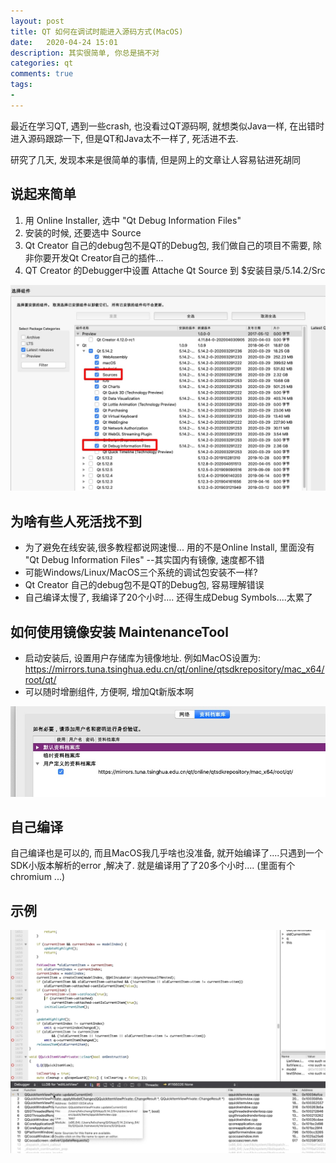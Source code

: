 ```yaml
---
layout: post
title: QT 如何在调试时能进入源码方式(MacOS)
date:   2020-04-24 15:01
description: 其实很简单, 你总是搞不对
categories: qt
comments: true
tags:
- 
---
```


最近在学习QT, 遇到一些crash, 也没看过QT源码啊, 就想类似Java一样, 在出错时进入源码跟踪一下, 但是QT和Java太不一样了, 死活进不去.

研究了几天, 发现本来是很简单的事情, 但是网上的文章让人容易钻进死胡同

## 说起来简单 
1. 用 Online Installer, 选中 "Qt Debug Information Files"
2. 安装的时候, 还要选中 Source
3. Qt Creator 自己的debug包不是QT的Debug包, 我们做自己的项目不需要, 除非你要开发Qt Creator自己的插件...
4. QT Creator 的Debugger中设置 Attache Qt Source 到 $安装目录/5.14.2/Src

![安装选择](/img/posts/qt_install_sourcedebug.jpg ) 

## 为啥有些人死活找不到
* 为了避免在线安装,很多教程都说网速慢... 用的不是Online Install, 里面没有 "Qt Debug Information Files" --其实国内有镜像, 速度都不错
* 可能Windows/Linux/MacOS三个系统的调试包安装不一样?
* Qt Creator 自己的debug包不是QT的Debug包, 容易理解错误
* 自己编译太慢了, 我编译了20个小时.... 还得生成Debug Symbols....太累了


## 如何使用镜像安装 MaintenanceTool
* 启动安装后, 设置用户存储库为镜像地址. 例如MacOS设置为: https://mirrors.tuna.tsinghua.edu.cn/qt/online/qtsdkrepository/mac_x64/root/qt/
* 可以随时增删组件, 方便啊, 增加Qt新版本啊

![设置镜像](/img/posts/onlineinstall_mirror.jpg "设置镜像")

## 自己编译
自己编译也是可以的, 而且MacOS我几乎啥也没准备, 就开始编译了....只遇到一个SDK小版本解析的error ,解决了. 就是编译用了了20多个小时.... (里面有个chromium ...)

## 示例
![示意](/img/posts/qtcreator_debug_source.jpg "能看QT的源码了, 不是头文件")
